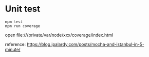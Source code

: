 # Unit test

```
npm test
npm run coverage
```

open
file:///private/var/node/xxx/coverage/index.html

reference: https://blog.jpalardy.com/posts/mocha-and-istanbul-in-5-minute/